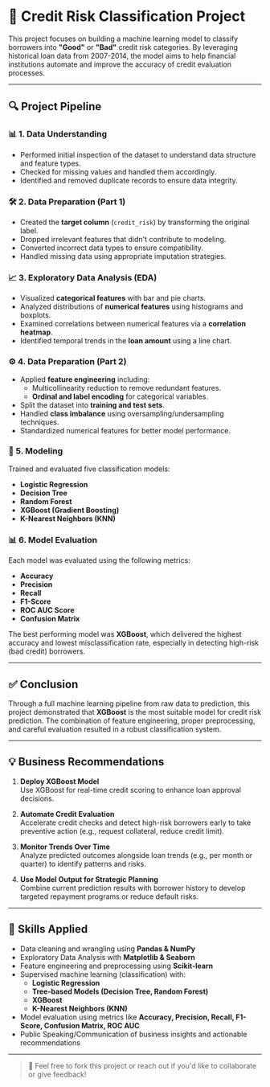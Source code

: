 # 💼 Credit Risk Classification Project

This project focuses on building a machine learning model to classify borrowers into **"Good"** or **"Bad"** credit risk categories. By leveraging historical loan data from 2007-2014, the model aims to help financial institutions automate and improve the accuracy of credit evaluation processes.

---

## 🔍 Project Pipeline

### 📊 1. Data Understanding
- Performed initial inspection of the dataset to understand data structure and feature types.
- Checked for missing values and handled them accordingly.
- Identified and removed duplicate records to ensure data integrity.

### 🛠️ 2. Data Preparation (Part 1)
- Created the **target column** (`credit_risk`) by transforming the original label.
- Dropped irrelevant features that didn't contribute to modeling.
- Converted incorrect data types to ensure compatibility.
- Handled missing data using appropriate imputation strategies.

### 📈 3. Exploratory Data Analysis (EDA)
- Visualized **categorical features** with bar and pie charts.
- Analyzed distributions of **numerical features** using histograms and boxplots.
- Examined correlations between numerical features via a **correlation heatmap**.
- Identified temporal trends in the **loan amount** using a line chart.

### ⚙️ 4. Data Preparation (Part 2)
- Applied **feature engineering** including:
  - Multicollinearity reduction to remove redundant features.
  - **Ordinal and label encoding** for categorical variables.
- Split the dataset into **training and test sets**.
- Handled **class imbalance** using oversampling/undersampling techniques.
- Standardized numerical features for better model performance.

### 🤖 5. Modeling
Trained and evaluated five classification models:
- **Logistic Regression**
- **Decision Tree**
- **Random Forest**
- **XGBoost (Gradient Boosting)**
- **K-Nearest Neighbors (KNN)**

### 📊 6. Model Evaluation
Each model was evaluated using the following metrics:
- **Accuracy**
- **Precision**
- **Recall**
- **F1-Score**
- **ROC AUC Score**
- **Confusion Matrix**

The best performing model was **XGBoost**, which delivered the highest accuracy and lowest misclassification rate, especially in detecting high-risk (bad credit) borrowers.

---

## ✅ Conclusion

Through a full machine learning pipeline from raw data to prediction, this project demonstrated that **XGBoost** is the most suitable model for credit risk prediction. The combination of feature engineering, proper preprocessing, and careful evaluation resulted in a robust classification system.

---

## 💡 Business Recommendations

1. **Deploy XGBoost Model**  
   Use XGBoost for real-time credit scoring to enhance loan approval decisions.

2. **Automate Credit Evaluation**  
   Accelerate credit checks and detect high-risk borrowers early to take preventive action (e.g., request collateral, reduce credit limit).

3. **Monitor Trends Over Time**  
   Analyze predicted outcomes alongside loan trends (e.g., per month or quarter) to identify patterns and risks.

4. **Use Model Output for Strategic Planning**  
   Combine current prediction results with borrower history to develop targeted repayment programs or reduce default risks.

---

## 🧠 Skills Applied

- Data cleaning and wrangling using **Pandas & NumPy**
- Exploratory Data Analysis with **Matplotlib & Seaborn**
- Feature engineering and preprocessing using **Scikit-learn**
- Supervised machine learning (classification) with:
  - **Logistic Regression**
  - **Tree-based Models (Decision Tree, Random Forest)**
  - **XGBoost**
  - **K-Nearest Neighbors (KNN)**
- Model evaluation using metrics like **Accuracy, Precision, Recall, F1-Score, Confusion Matrix, ROC AUC**
- Public Speaking/Communication of business insights and actionable recommendations

---

> 📩 Feel free to fork this project or reach out if you'd like to collaborate or give feedback!

